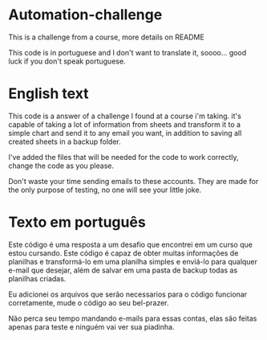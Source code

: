 # Automation-challenge
This is a challenge from a course, more details on README

This code is in portuguese and I don't want to translate it, soooo... good luck if you don't speak portuguese.

# English text
This code is a answer of a challenge I found at a course i'm taking. it's capable of taking a lot of information from sheets 
and transform it to a simple chart and send it to any email you want, in addition to saving all created sheets in a backup folder.

I've added the files that will be needed for the code to work correctly, change the code as you please.

Don't waste your time sending emails to these accounts. They are made for the only purpose of testing, no one will see your little joke.

# Texto em português
Este código é uma resposta a um desafio que encontrei em um curso que estou cursando. Este código é capaz de obter muitas informações de planilhas
e transformá-lo em uma planilha simples e enviá-lo para qualquer e-mail que desejar, além de salvar em uma pasta de backup todas as planilhas criadas.

Eu adicionei os arquivos que serão necessarios para o código funcionar corretamente, mude o código ao seu bel-prazer.

Não perca seu tempo mandando e-mails para essas contas, elas são feitas apenas para teste e ninguém vai ver sua piadinha.

